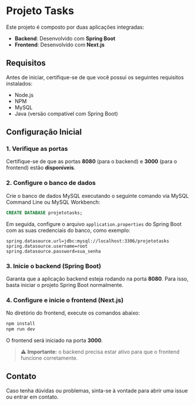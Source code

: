 # Projeto Tasks

Este projeto é composto por duas aplicações integradas:

- **Backend**: Desenvolvido com **Spring Boot**
- **Frontend**: Desenvolvido com **Next.js**

## Requisitos

Antes de iniciar, certifique-se de que você possui os seguintes requisitos instalados:

- Node.js
- NPM
- MySQL
- Java (versão compatível com Spring Boot)

## Configuração Inicial

### 1. Verifique as portas

Certifique-se de que as portas **8080** (para o backend) e **3000** (para o frontend) estão **disponíveis**.

### 2. Configure o banco de dados

Crie o banco de dados MySQL executando o seguinte comando via MySQL Command Line ou MySQL Workbench:

```sql
CREATE DATABASE projetotasks;
```

Em seguida, configure o arquivo `application.properties` do Spring Boot com as suas credenciais do banco, como exemplo:

```properties
spring.datasource.url=jdbc:mysql://localhost:3306/projetotasks
spring.datasource.username=root
spring.datasource.password=sua_senha
```

### 3. Inicie o backend (Spring Boot)

Garanta que a aplicação backend esteja rodando na porta **8080**. Para isso, basta iniciar o projeto Spring Boot normalmente.

### 4. Configure e inicie o frontend (Next.js)

No diretório do frontend, execute os comandos abaixo:

```bash
npm install
npm run dev
```

O frontend será iniciado na porta **3000**.

> ⚠️ **Importante:** o backend precisa estar ativo para que o frontend funcione corretamente.

## Contato

Caso tenha dúvidas ou problemas, sinta-se à vontade para abrir uma issue ou entrar em contato.
